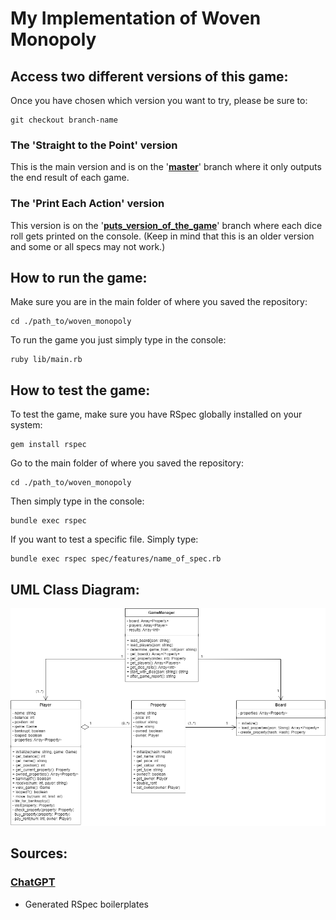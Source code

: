 # My Implementation of Woven Monopoly
## Access two different versions of this game:
Once you have chosen which version you want to try, please be sure to:
```
git checkout branch-name
```
### **The 'Straight to the Point' version**
This is the main version and is on the '[**master**](https://github.com/dagbay/woven_monopoly/tree/master)' branch where it only outputs the end result of each game. 
### **The 'Print Each Action' version**
This version is on the '[**puts_version_of_the_game**](https://github.com/dagbay/woven_monopoly/tree/puts_version_of_the_game)' branch where each dice roll gets printed on the console. (Keep in mind that this is an older version and some or all specs may not work.)
## How to run the game:
Make sure you are in the main folder of where you saved the repository:
```
cd ./path_to/woven_monopoly
```
To run the game you just simply type in the console:
```
ruby lib/main.rb
```
## How to test the game:
To test the game, make sure you have RSpec globally installed on your system:
```
gem install rspec
```
Go to the main folder of where you saved the repository:
```
cd ./path_to/woven_monopoly
```
Then simply type in the console:
```
bundle exec rspec
```
If you want to test a specific file. Simply type:
```
bundle exec rspec spec/features/name_of_spec.rb
```
## UML Class Diagram:
![alt text](./woven_monopoly_uml.png)
## Sources:
### [ChatGPT](https://www.chat.openai.com)
- Generated RSpec boilerplates
